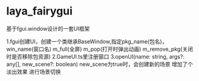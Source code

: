 # laya_fairygui
 基于fgui.window设计的一套UI框架
 
 1.fgui创建UI，创建一个类继承BaseWindow,指定pkg_name(包名)，win_name(窗口名) m_full(全屏) m_pop(打开时弹出动画)  m_remove_pkg(关闭时是否移除包资源)
 2.GameUI.ts里注册窗口
 3.openUI(name: string, args?: any[], new_scene?: boolean)
	new_scene为true时，会创建新的场景  增加了个淡出效果 进行场景切换
